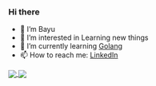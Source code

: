 ### Hi there

- 👋 I’m Bayu 
- 👀 I’m interested in Learning new things
- 🌱 I’m currently learning [Golang](https://golang.org/)
- 📫 How to reach me: [LinkedIn](https://www.linkedin.com/in/bayuerich/)

<a href="#">
  <img align="center" src="https://github-readme-stats.vercel.app/api?username=bayue48&show_icons=true" />
</a>
<!-- <a href="#">
  <img align="center" src="https://github-readme-stats.vercel.app/api/top-langs/?username=bayue48&layout=compact" />
</a> -->
<a href="#">
  <img align="center" src="https://github-readme-stats.vercel.app/api/wakatime?username=yu_&layout=compact" />
</a>

